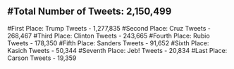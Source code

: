 #Total Number of Tweets: 2,150,499 
---
#First Place: Trump Tweets - 1,277,835
#Second Place: Cruz Tweets - 268,467
#Third Place: Clinton Tweets - 243,665
#Fourth Place: Rubio Tweets - 178,350
#Fifth Place: Sanders Tweets - 91,652
#Sixth Place: Kasich Tweets - 50,344
#Seventh Place: Jeb! Tweets - 20,834
#Last Place: Carson Tweets - 19,359

